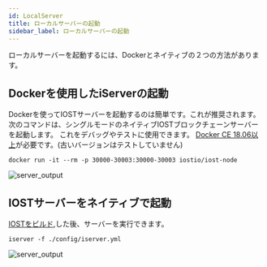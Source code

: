 ```yaml
---
id: LocalServer
title: ローカルサーバーの起動
sidebar_label: ローカルサーバーの起動
---
```

ローカルサーバーを起動するには、Dockerとネイティブの２つの方法があります。

## Dockerを使用したiServerの起動
Dockerを使ってIOSTサーバーを起動するのは簡単です。これが推奨されます。
次のコマンドは、シングルモードのネイティブIOSTブロックチェーンサーバーを起動します。
これをデバッグやテストに使用できます。
[Docker CE 18.06以上](https://docs.docker.com/install)が必要です。(古いバージョンはテストしていません)

```
docker run -it --rm -p 30000-30003:30000-30003 iostio/iost-node
```
![server_output](assets/5-lucky-bet/Lucky-Bet-Operation/server_output.png)

## IOSTサーバーをネイティブで起動

[IOSTをビルド](4-running-iost-node/Building-IOST.md),した後、サーバーを実行できます。
```
iserver -f ./config/iserver.yml
```
![server_output](assets/5-lucky-bet/Lucky-Bet-Operation/server_output.png)

